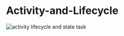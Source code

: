 # Activity-and-Lifecycle
![activity lifecycle and state task](https://user-images.githubusercontent.com/80376171/145669323-ec682b5c-49d0-410f-9607-b37a4a006ec7.gif)
